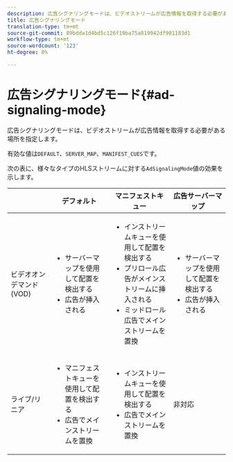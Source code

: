```yaml
---
description: 広告シグナリングモードは、ビデオストリームが広告情報を取得する必要がある場所を指定します。
title: 広告シグナリングモード
translation-type: tm+mt
source-git-commit: 89bdda1d4bd5c126f19ba75a819942df901183d1
workflow-type: tm+mt
source-wordcount: '123'
ht-degree: 0%

---
```



# 広告シグナリングモード{#ad-signaling-mode}

広告シグナリングモードは、ビデオストリームが広告情報を取得する必要がある場所を指定します。

有効な値は`DEFAULT`、`SERVER_MAP`、`MANIFEST_CUES`です。

次の表に、様々なタイプのHLSストリームに対する`AdSignalingMode`値の効果を示します。

<table frame="all" colsep="1" rowsep="1" id="table_AdSignalingMode"> 
 <thead> 
  <tr rowsep="1"> 
   <th colname="1" class="entry"> </th> 
   <th colname="2" class="entry"> <b>デフォルト  </b></th> 
   <th colname="3" class="entry"><b> マニフェストキュー</b> </th> 
   <th colname="4" class="entry"> <b>広告サーバーマップ  </b></th> 
  </tr> 
 </thead>
 <tbody> 
  <tr rowsep="1"> 
   <td colname="1"> ビデオオンデマンド(VOD) </td> 
   <td colname="2"> 
    <ul id="ul_E79DA79107364D0D8B46A1859CA75B5C"> 
     <li id="li_B259ED87743F463095071F58DC840E39"> サーバーマップを使用して配置を検出する </li> 
     <li id="li_8957E4151466467BA6C954E5010E34EA"> 広告が挿入される </li> 
    </ul> </td> 
   <td colname="3"> 
    <ul id="ul_D462C76717D94DE09915BDF6E9B3FB68"> 
     <li id="li_FB46108F4AD9457D99D2618ABEF7DBD1"> インストリームキューを使用して配置を検出する </li> 
     <li id="li_C3F7FBB98F524CEF97D17318C292E9EA"> プリロール広告がメインストリームに挿入される </li> 
     <li id="li_A56E1545F84840DFA6D065DA60E98C31"> ミッドロール広告でメインストリームを置換 </li> 
    </ul> </td> 
   <td colname="4"> 
    <ul id="ul_F10192B1B6F745CBB0D4C1A6D52A57B4"> 
     <li id="li_2ADACF71FA5F4A08A00A3399F5593420"> サーバーマップを使用して配置を検出する </li> 
     <li id="li_1201085B9C554A4BBD471E7EB2E363AC"> 広告が挿入される </li> 
    </ul> </td> 
  </tr> 
  <tr rowsep="0"> 
   <td colname="1"> ライブ/リニア </td> 
   <td colname="2"> 
    <ul id="ul_82AAC9EE056F49E999F809536A96C2F8"> 
     <li id="li_73BAD2BAA95F4592808B77F8DA436237"> マニフェストキューを使用して配置を検出する </li> 
     <li id="li_A97B6F61078D4149A984B2412021E103"> 広告でメインストリームを置換 </li> 
    </ul> </td> 
   <td colname="3"> 
    <ul id="ul_CAED2D4F46334D76AE025482881BF843"> 
     <li id="li_A8023845A037482DBFDEF7EF247FECFD"> インストリームキューを使用して配置を検出する </li> 
     <li id="li_62A3CDAD249344EB89043B2AE0F4D7FF"> 広告でメインストリームを置換 </li> 
    </ul> </td> 
   <td colname="4"> 非対応 </td> 
  </tr> 
 </tbody> 
</table>
